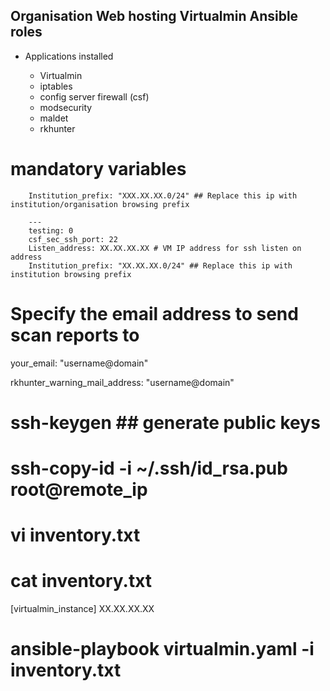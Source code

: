## Organisation Web hosting Virtualmin Ansible roles

<!-- # These ansible project contains various roles that install and configures an optimized and secure web hosting environment using virtualmin
 -->
- Applications installed

	- Virtualmin
	- iptables
	- config server firewall (csf)
	- modsecurity
	- maldet
	- rkhunter

# mandatory variables

<!-- 	iptables default variables
 --><!-- 	update file: /iptables/default/main.yml -->

		Institution_prefix: "XXX.XX.XX.0/24" ## Replace this ip with institution/organisation browsing prefix

<!-- - populate the ssh listen on address and port (CSF) role && enable csf parameter.
- file: /csf/defaults/main.yml
 -->
		---
		testing: 0
		csf_sec_ssh_port: 22
		Listen_address: XX.XX.XX.XX # VM IP address for ssh listen on address
		Institution_prefix: "XX.XX.XX.0/24" ## Replace this ip with institution browsing prefix



<!-- Maldet email -->

# Specify the email address to send scan reports to

your_email: "username@domain"


<!-- rkhunter email
 -->
<!-- # Email a message to this address if a warning is found when the system is
# being checked. Multiple addresses may be specified simply be separating
# them with a space. -->

rkhunter_warning_mail_address: "username@domain"

<!-- Configure VM for ssh using public keys
 -->

# ssh-keygen ## generate public keys
# ssh-copy-id -i ~/.ssh/id_rsa.pub root@remote_ip 
<!-- Edit the inventory file and update the Installation VM IP
 -->
# vi inventory.txt

# cat inventory.txt 

[virtualmin_instance]
XX.XX.XX.XX
<!-- Run the Ansible main playbook  -->
# ansible-playbook virtualmin.yaml -i inventory.txt